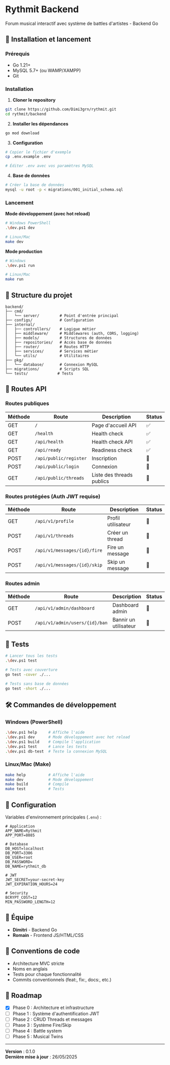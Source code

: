 # Rythmit Backend

Forum musical interactif avec système de battles d'artistes - Backend Go

## 🚀 Installation et lancement

### Prérequis
- Go 1.21+
- MySQL 5.7+ (ou WAMP/XAMPP)
- Git

### Installation

1. **Cloner le repository**
```bash
git clone https://github.com/Dimi3grn/rythmit.git
cd rythmit/backend
```

2. **Installer les dépendances**
```bash
go mod download
```

3. **Configuration**
```bash
# Copier le fichier d'exemple
cp .env.example .env

# Éditer .env avec vos paramètres MySQL
```

4. **Base de données**
```bash
# Créer la base de données
mysql -u root -p < migrations/001_initial_schema.sql
```

### Lancement

**Mode développement (avec hot reload)**
```bash
# Windows PowerShell
.\dev.ps1 dev

# Linux/Mac
make dev
```

**Mode production**
```bash
# Windows
.\dev.ps1 run

# Linux/Mac
make run
```

## 📁 Structure du projet

```
backend/
├── cmd/
│   └── server/         # Point d'entrée principal
├── configs/            # Configuration
├── internal/
│   ├── controllers/    # Logique métier
│   ├── middleware/     # Middlewares (auth, CORS, logging)
│   ├── models/         # Structures de données
│   ├── repositories/   # Accès base de données
│   ├── router/         # Routes HTTP
│   ├── services/       # Services métier
│   └── utils/          # Utilitaires
├── pkg/
│   └── database/       # Connexion MySQL
├── migrations/         # Scripts SQL
└── tests/             # Tests

```

## 🔗 Routes API

### Routes publiques

| Méthode | Route | Description | Status |
|---------|-------|-------------|---------|
| GET | `/` | Page d'accueil API | ✅ |
| GET | `/health` | Health check | ✅ |
| GET | `/api/health` | Health check API | ✅ |
| GET | `/api/ready` | Readiness check | ✅ |
| POST | `/api/public/register` | Inscription | 🚧 |
| POST | `/api/public/login` | Connexion | 🚧 |
| GET | `/api/public/threads` | Liste des threads publics | 🚧 |

### Routes protégées (Auth JWT requise)

| Méthode | Route | Description | Status |
|---------|-------|-------------|---------|
| GET | `/api/v1/profile` | Profil utilisateur | 🚧 |
| POST | `/api/v1/threads` | Créer un thread | 🚧 |
| POST | `/api/v1/messages/{id}/fire` | Fire un message | 🚧 |
| POST | `/api/v1/messages/{id}/skip` | Skip un message | 🚧 |

### Routes admin

| Méthode | Route | Description | Status |
|---------|-------|-------------|---------|
| GET | `/api/v1/admin/dashboard` | Dashboard admin | 🚧 |
| POST | `/api/v1/admin/users/{id}/ban` | Bannir un utilisateur | 🚧 |

## 🧪 Tests

```bash
# Lancer tous les tests
.\dev.ps1 test

# Tests avec couverture
go test -cover ./...

# Tests sans base de données
go test -short ./...
```

## 🛠️ Commandes de développement

### Windows (PowerShell)
```bash
.\dev.ps1 help     # Affiche l'aide
.\dev.ps1 dev      # Mode développement avec hot reload
.\dev.ps1 build    # Compile l'application
.\dev.ps1 test     # Lance les tests
.\dev.ps1 db-test  # Teste la connexion MySQL
```

### Linux/Mac (Make)
```bash
make help          # Affiche l'aide
make dev           # Mode développement
make build         # Compile
make test          # Tests
```

## 🔐 Configuration

Variables d'environnement principales (`.env`) :

```env
# Application
APP_NAME=Rythmit
APP_PORT=8085

# Database
DB_HOST=localhost
DB_PORT=3306
DB_USER=root
DB_PASSWORD=
DB_NAME=rythmit_db

# JWT
JWT_SECRET=your-secret-key
JWT_EXPIRATION_HOURS=24

# Security
BCRYPT_COST=12
MIN_PASSWORD_LENGTH=12
```

## 👥 Équipe

- **Dimitri** - Backend Go
- **Romain** - Frontend JS/HTML/CSS

## 📝 Conventions de code

- Architecture MVC stricte
- Noms en anglais
- Tests pour chaque fonctionnalité
- Commits conventionnels (feat:, fix:, docs:, etc.)

## 🚧 Roadmap

- [x] Phase 0 : Architecture et infrastructure
- [ ] Phase 1 : Système d'authentification JWT
- [ ] Phase 2 : CRUD Threads et messages
- [ ] Phase 3 : Système Fire/Skip
- [ ] Phase 4 : Battle system
- [ ] Phase 5 : Musical Twins

---

**Version** : 0.1.0  
**Dernière mise à jour** : 26/05/2025